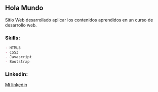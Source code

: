 ## Hola Mundo

Sitio Web desarrollado aplicar los contenidos aprendidos en un curso de desarrollo web.


### Skills:

```Markdown
- HTML5
- CSS3
- Javascript
- Bootstrap
```
### Linkedin:

[Mi linkedin](https://www.linkedin.com/in/matias-ezequiel-gonzalez-1a157a70/)

